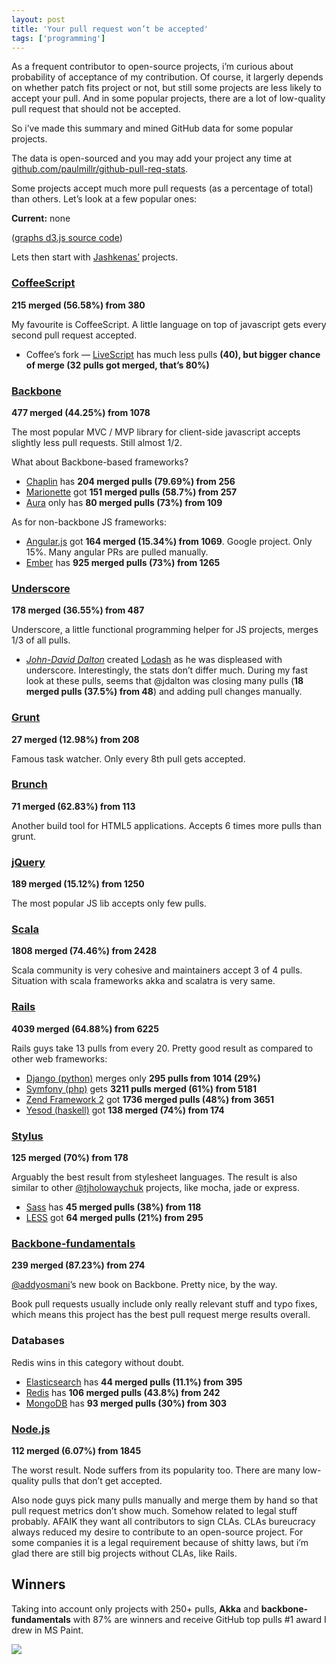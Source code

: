 ```yaml
---
layout: post
title: 'Your pull request won’t be accepted'
tags: ['programming']
---
```


<link rel="stylesheet" type="text/css" href="/media/posts/github-pull-request-stats/graphs.css" />

As a frequent contributor to open-source projects, i’m curious about probability of acceptance of my contribution. Of course, it largerly depends on whether patch fits project or not, but still some projects are less likely to accept your pull. And in some popular projects, there are a lot of low-quality pull request that should not be accepted.

So i’ve made this summary and mined GitHub data for some popular projects.

The data is open-sourced and you may add your project any time
at [github.com/paulmillr/github-pull-req-stats](https://github.com/paulmillr/github-pull-req-stats).

Some projects accept much more pull requests (as a percentage of total) than others. Let’s look at a few popular ones:

<div id="tooltip"><strong>Current:</strong> <span>none</span></div>
<div id="repo-stats"> </div>
<div id="lang-stats"> </div>
<div id="tag-stats"> </div>

([graphs d3.js source code](https://github.com/paulmillr/paulmillr.github.com/blob/master/media/posts/github-pull-request-stats/graphs.js))

<script src="http://d3js.org/d3.v3.min.js" charset="utf-8"> </script>
<script>var a;</script>
<script src="/media/posts/github-pull-request-stats/graphs.js"> </script>

Lets then start with [Jashkenas’](http://ashkenas.com) projects.

### [CoffeeScript](https://github.com/jashkenas/coffee-script)
**215 merged (56.58%) from 380**

My favourite is CoffeeScript. A little language on top of javascript gets every second pull request accepted.

* Coffee’s fork — [LiveScript](https://github.com/gkz/LiveScript) has much less pulls **(40), but bigger chance of merge (32 pulls got merged, that’s 80%)**

### [Backbone](https://github.com/documentcloud/backbone)
**477 merged (44.25%) from 1078**

The most popular MVC / MVP library for client-side javascript accepts slightly less pull requests. Still almost 1/2.

What about Backbone-based frameworks?

* [Chaplin](https://github.com/chaplinjs/chaplin) has **204 merged pulls (79.69%) from 256**
* [Marionette](https://github.com/marionettejs/backbone.marionette) got **151 merged pulls (58.7%) from 257**
* [Aura](https://github.com/aurajs/aura) only has **80 merged pulls (73%) from 109**

As for non-backbone JS frameworks:

* [Angular.js](https://github.com/angular/angular.js) got **164 merged (15.34%) from 1069**. Google project. Only 15%. Many angular PRs are pulled manually.
* [Ember](https://github.com/emberjs/ember.js) has **925 merged pulls (73%) from 1265**

### [Underscore](https://github.com/documentcloud/underscore)
**178 merged (36.55%) from 487**

Underscore, a little functional programming helper for JS projects, merges 1/3 of all pulls.

* [*John-David Dalton*](https://twitter.com/jdalton) created [Lodash](https://github.com/bestiejs/lodash) as he was displeased with underscore. Interestingly, the stats don’t differ much. During my fast look at these pulls, seems that @jdalton was closing many pulls (**18 merged pulls (37.5%) from 48**) and adding pull changes manually.

### [Grunt](https://github.com/gruntjs/grunt)
**27 merged (12.98%) from 208**

Famous task watcher. Only every 8th pull gets accepted.

### [Brunch](https://github.com/brunch/brunch)
**71 merged (62.83%) from 113**

Another build tool for HTML5 applications. Accepts 6 times more pulls than grunt.

### [jQuery](https://github.com/jquery/jquery)
**189 merged (15.12%) from 1250**

The most popular JS lib accepts only few pulls.

### [Scala](https://github.com/scala/scala)
**1808 merged (74.46%) from 2428**

Scala community is very cohesive and maintainers accept 3 of 4 pulls. Situation with scala frameworks akka and scalatra is very same.

### [Rails](https://github.com/rails/rails)
**4039 merged (64.88%) from 6225**

Rails guys take 13 pulls from every 20. Pretty good result as compared to other web frameworks:

* [Django (python)](https://github.com/django/django) merges only **295 pulls from 1014 (29%)**
* [Symfony (php)](https://github.com/symfony/symfony) gets **3211 pulls merged (61%) from 5181**
* [Zend Framework 2](https://github.com/zendframework/zf2) got **1736 merged pulls (48%) from 3651**
* [Yesod (haskell)](https://github.com/yesodweb/yesod) got **138 merged (74%) from 174**

### [Stylus](https://github.com/LearnBoost/stylus)
**125 merged (70%) from 178**

Arguably the best result from stylesheet languages. The result is also similar to other [@tjholowaychuk](http://tj-holowaychuk.com) projects, like mocha, jade or express.

* [Sass](https://github.com/) has **45 merged pulls (38%) from 118**
* [LESS](https://github.com/) got **64 merged pulls (21%) from 295**

### [Backbone-fundamentals](https://github.com/addyosmani/backbone-fundamentals)
**239 merged (87.23%) from 274**

[@addyosmani](http://twitter.com/addyosmani)’s new book on Backbone. Pretty nice, by the way.

Book pull requests usually include only really relevant stuff and typo fixes, which means this project has the best pull request merge results overall.

### Databases

Redis wins in this category without doubt.

* [Elasticsearch](https://github.com/elasticsearch/elasticsearch) has **44 merged pulls (11.1%) from 395**
* [Redis](https://github.com/antirez/redis) has **106 merged pulls (43.8%) from 242**
* [MongoDB](https://github.com/mongodb/mongo) has **93 merged pulls (30%) from 303**

### [Node.js](https://github.com/joyent/node)
**112 merged (6.07%) from 1845**

The worst result. Node suffers from its popularity too. There are many low-quality pulls that don’t get accepted.

Also node guys pick many pulls manually and merge them by hand so that pull request metrics don’t show much. Somehow related to legal stuff probably. AFAIK they want all contributors to sign CLAs. CLAs bureucracy always reduced my desire to contribute to an open-source project. For some companies it is a legal requirement because of shitty laws, but i’m glad there are still big projects without CLAs, like Rails.

## Winners

Taking into account only projects with 250+ pulls, **Akka** and **backbone-fundamentals** with 87% are winners and receive GitHub top pulls #1 award I drew in MS Paint.

![](http://f.cl.ly/items/141q460a1p2c0q1H3A1M/winner.png)
